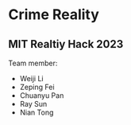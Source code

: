 # Crime Reality
## MIT Realtiy Hack 2023
Team member: 
- Weiji Li
- Zeping Fei
- Chuanyu Pan
- Ray Sun
- Nian Tong